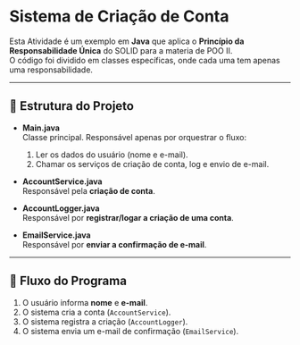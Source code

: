 # Sistema de Criação de Conta

Esta Atividade é um exemplo em **Java** que aplica o **Princípio da Responsabilidade Única** do SOLID para a materia de POO II.  
O código foi dividido em classes específicas, onde cada uma tem apenas uma responsabilidade.

---

## 📌 Estrutura do Projeto

- **Main.java**  
  Classe principal. Responsável apenas por orquestrar o fluxo:
    1. Ler os dados do usuário (nome e e-mail).
    2. Chamar os serviços de criação de conta, log e envio de e-mail.

- **AccountService.java**  
  Responsável pela **criação de conta**.

- **AccountLogger.java**  
  Responsável por **registrar/logar a criação de uma conta**.

- **EmailService.java**  
  Responsável por **enviar a confirmação de e-mail**.

---

## 🔄 Fluxo do Programa

1. O usuário informa **nome** e **e-mail**.
2. O sistema cria a conta (`AccountService`).
3. O sistema registra a criação (`AccountLogger`).
4. O sistema envia um e-mail de confirmação (`EmailService`).